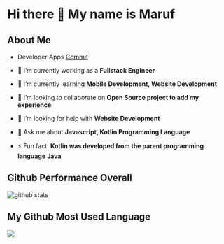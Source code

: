 # Hi there 👋 My name is Maruf

## About Me

- Developer Apps [Commit](https://play.google.com/store/apps/details?id=com.commit.app)

- 🔭 I’m currently working as a **Fullstack Engineer**
- 🌱 I’m currently learning **Mobile Development, Website Development**
- 👯 I’m looking to collaborate on **Open Source project to add my experience**
- 🤔 I’m looking for help with **Website Development**
- 💬 Ask me about **Javascript, Kotlin Programming Language**
- ⚡ Fun fact: **Kotlin was developed from the parent programming language Java**

## Github Performance Overall

![github stats](https://github-readme-stats.vercel.app/api?username=marufr1&show_icons=true&theme=vue)

## My Github Most Used Language

<img src="https://github-readme-stats.vercel.app/api/top-langs/?username=marufr1&theme=vue">
